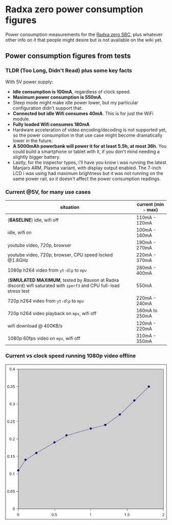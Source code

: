 # Radxa zero power consumption figures
Power consumption measurements for the [Radxa zero SBC](https://wiki.radxa.com/Zero), plus whatever other info on it that people might desire but is not available on the wiki yet.

## Power consumption figures from tests

### TLDR (Too Long, Didn't Read) plus some key facts
With 5V power supply:
- **Idle consumption is 100mA**, regardless of clock speed.
- **Maximum power consumption is 550mA**.
- Sleep mode might make idle power lower, but my particular configuration didn't support that.
- **Connected but idle Wifi consumes 40mA**. This is for just the WiFi module.
- **Fully loaded Wifi consumes 180mA**
- Hardware acceleration of video encoding/decoding is not supported yet, so the power consumption in that use case might become dramatically lower in the future.
- **A 5000mAh powerbank will power it for at least 5.5h, at most 36h**. You could build a smartphone or tablet with it, if you don't mind needing a slightly bigger battery.
- Lastly, for the inspector types, i'll have you know i was running the latest Manjaro ARM, Plasma variant, with display output enabled. The 7-inch LCD i was using had maximum brightness but it was not running on the same power rail, so it doesn't affect the power consumption readings.

### Current @5V, for many use cases
situation | current (min - max)
--------- | -------
(**BASELINE**) idle, wifi off | 110mA - 120mA
idle, wifi on | 100mA - 160mA
youtube video, 720p, browser | 190mA - 270mA
youtube video, 720p, browser, CPU speed locked @1.8GHz | 220mA - 370mA
1080p h264 video from `yt-dlp` to `mpv` | 280mA - 400mA
(**SIMULATED MAXIMUM**, tested by *Rauxon* at Radxa discord) wifi saturated with `iperf3` and CPU full-load stress test |  550mA
720p h264 video from `yt-dlp` to `mpv` | 220mA - 240mA
720p h264 video playback on `mpv`, wifi off | 160mA to 250mA
wifi download @ 400KB/s | 120mA - 220mA
1080p 60fps video on `mpv`, wifi off | 310mA - 350mA

### Current vs clock speed running 1080p video offline
![radxa current draw from 5V supply vs locked clock-speed](https://github.com/PhiCross5/RadxaZero-powerConsumption/raw/main/radxa-consumption-graph.png)
